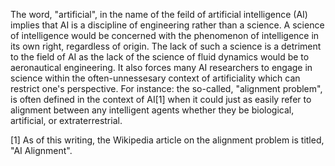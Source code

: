 The word, "artificial", in the name of the feild of artificial intelligence (AI) implies that AI is a discipline of engineering rather than a science. A science of intelligence would be concerned with the phenomenon of intelligence in its own right, regardless of origin. The lack of such a science is a detriment to the field of AI as the lack of the science of fluid dynamics would be to aeronautical engineering. It also forces many AI researchers to engage in science within the often-unnessesary context of artificiality which can restrict one's perspective. For instance: the so-called, "alignment problem", is often defined in the context of AI[1] when it could just as easily refer to alignment between any intelligent agents whether they be biological, artificial, or extraterrestrial.

[1] As of this writing, the Wikipedia article on the alignment problem is titled, "AI Alignment". 
